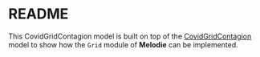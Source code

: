 # README

This CovidGridContagion model is built on top of the 
[CovidGridContagion](https://github.com/ABM4ALL/CovidGridContagion) 
model to show how the ``Grid`` module of **Melodie** can be implemented.